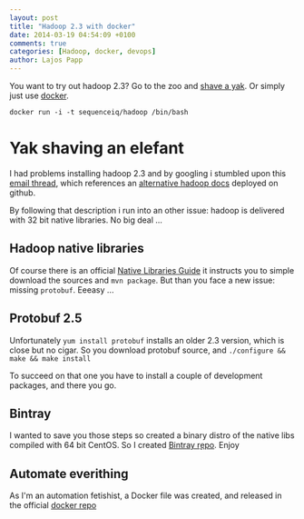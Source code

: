 ```yaml
---
layout: post
title: "Hadoop 2.3 with docker"
date: 2014-03-19 04:54:09 +0100
comments: true
categories: [Hadoop, docker, devops]
author: Lajos Papp
---
```



You want to try out hadoop 2.3? Go to the zoo and [shave a yak](http://sethgodin.typepad.com/seths_blog/2005/03/dont_shave_that.html).
Or simply just use [docker](https://www.docker.io/).

```
docker run -i -t sequenceiq/hadoop /bin/bash
```

# Yak shaving an elefant

I had problems installing hadoop 2.3 and by googling i stumbled upon this [email thread](http://mail-archives.apache.org/mod_mbox/hadoop-mapreduce-user/201403.mbox/%3C53192FD4.2040003@oss.nttdata.co.jp%3E),
which references an [alternative hadoop docs](http://aajisaka.github.io/hadoop-project/hadoop-project-dist/hadoop-common/SingleCluster.html#Standalone_Operation) deployed on github.

By following that description i run into an other issue:
hadoop is delivered with 32 bit native libraries. No big deal ...

## Hadoop native libraries

Of course there is an official [Native Libraries Guide](http://hadoop.apache.org/docs/r2.3.0/hadoop-project-dist/hadoop-common/NativeLibraries.html) it instructs you
to simple download the sources and `mvn package`. But than you face a new issue: missing `protobuf`. Eeeasy ...

## Protobuf 2.5

Unfortunately `yum install protobuf` installs an older 2.3 version, which is close but no cigar.
 So you download protobuf source, and `./configure && make && make install`

To succeed on that one you have to install a couple of development packages, and there you go.

## Bintray

I wanted to save you those steps so created a binary distro of the native libs
compiled with 64 bit CentOS. So I created [Bintray r̨epo](https://bintray.com/sequenceiq/sequenceiq-bin/hadoop-native-64bit/2.3.0/view/files). Enjoy

## Automate everithing

As I'm an automation fetishist, a Docker file was created, and released in the official [docker repo](https://index.docker.io/u/sequenceiq/hadoop-docker/)
